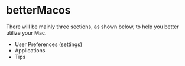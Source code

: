 # betterMacos
There will be mainly three sections, as shown below, to help you better utilize your Mac.

- User Preferences (settings)
- Applications
- Tips
